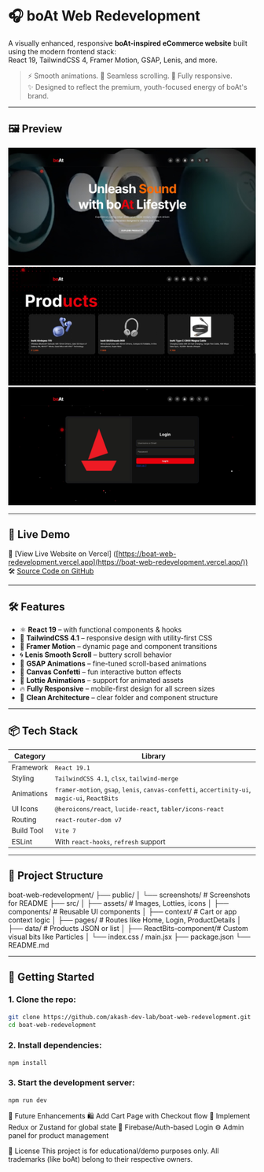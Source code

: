 # 🎧 boAt Web Redevelopment

A visually enhanced, responsive **boAt-inspired eCommerce website** built using the modern frontend stack:  
React 19, TailwindCSS 4, Framer Motion, GSAP, Lenis, and more.

> ⚡️ Smooth animations. 🔄 Seamless scrolling. 📱 Fully responsive.  
> ✨ Designed to reflect the premium, youth-focused energy of boAt's brand.

---

## 🖼️ Preview

![boAt Home UI](./public/HomePage.jpg)
![boAt Product Details](./public/ProductsPage.jpg)
![boAt Login Page](./public/LoginPage.jpg)

---

## 🔗 Live Demo

🚀 [View Live Website on Vercel] ([https://boat-web-redevelopment.vercel.app](https://boat-web-redevelopment.vercel.app/))  
🛠️ [Source Code on GitHub]([https://github.com/akash-dev-lab/boat-web-redevelopment](https://github.com/Akash-dev-lab/boat-web-redevelopment))

---

## 🛠️ Features

- ⚛️ **React 19** – with functional components & hooks
- 🎨 **TailwindCSS 4.1** – responsive design with utility-first CSS
- 💨 **Framer Motion** – dynamic page and component transitions
- 🌀 **Lenis Smooth Scroll** – buttery scroll behavior
- 🎯 **GSAP Animations** – fine-tuned scroll-based animations
- 🎉 **Canvas Confetti** – fun interactive button effects
- 🎥 **Lottie Animations** – support for animated assets
- 🔥 **Fully Responsive** – mobile-first design for all screen sizes
- 🧠 **Clean Architecture** – clear folder and component structure

---

## 📦 Tech Stack

| Category       | Library |
|----------------|---------|
| Framework      | `React 19.1` |
| Styling        | `TailwindCSS 4.1`, `clsx`, `tailwind-merge` |
| Animations     | `framer-motion`, `gsap`, `lenis`, `canvas-confetti`, `accertinity-ui`, `magic-ui`, `ReactBits` |
| UI Icons       | `@heroicons/react`, `lucide-react`, `tabler/icons-react` |
| Routing        | `react-router-dom v7` |
| Build Tool     | `Vite 7` |
| ESLint         | With `react-hooks`, `refresh` support |

---

## 📁 Project Structure

boat-web-redevelopment/
├── public/
│ └── screenshots/ # Screenshots for README
├── src/
│ ├── assets/ # Images, Lotties, icons
│ ├── components/ # Reusable UI components
│ ├── context/ # Cart or app context logic
│ ├── pages/ # Routes like Home, Login, ProductDetails
│ ├── data/ # Products JSON or list
│ ├── ReactBits-component/# Custom visual bits like Particles
│ └── index.css / main.jsx
├── package.json
└── README.md



---

## 🧪 Getting Started

### 1. Clone the repo:
```bash
git clone https://github.com/akash-dev-lab/boat-web-redevelopment.git
cd boat-web-redevelopment
```

### 2. Install dependencies:
```bash
npm install
```

### 3. Start the development server:
```bash
npm run dev
```

📌 Future Enhancements
🛍️ Add Cart Page with Checkout flow
🧠 Implement Redux or Zustand for global state
🔐 Firebase/Auth-based Login
⚙️ Admin panel for product management

📜 License
This project is for educational/demo purposes only.
All trademarks (like boAt) belong to their respective owners.
